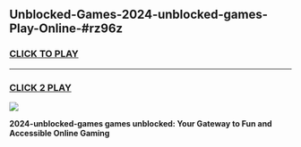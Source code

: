 
## Unblocked-Games-2024-unblocked-games-Play-Online-#rz96z
<h3>
<a href="https://premium.freeplayer.one?title=2024-unblocked-games&ref=27F">CLICK TO PLAY</a></h3>
<hr>

<h3>
<a href="https://premium.freeplayer.one?title=2024-unblocked-games&ref=27F">CLICK 2 PLAY</a>
  
</h3>

<a href="https://premium.freeplayer.one?title=2024-unblocked-games&ref=27F"><img src="https://clearcache.store/games.png"></a>


**2024-unblocked-games games unblocked: Your Gateway to Fun and Accessible Online Gaming**
